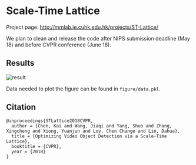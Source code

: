 # Scale-Time Lattice

Project page: http://mmlab.ie.cuhk.edu.hk/projects/ST-Lattice/

We plan to clean and release the code after NIPS submission deadline (May 18) and before CVPR conference (June 18).


## Results

![result](http://mmlab.ie.cuhk.edu.hk/projects/ST-Lattice/results.png)

Data needed to plot the figure can be found in `figure/data.pkl`.


## Citation

```
@inproceedings{STLattice2018CVPR,
  author = {Chen, Kai and Wang, Jiaqi and Yang, Shuo and Zhang, Xingcheng and Xiong, Yuanjun and Loy, Chen Change and Lin, Dahua},
  title = {Optimizing Video Object Detection via a Scale-Time Lattice},
  booktitle = {CVPR},
  year = {2018}
}
```
